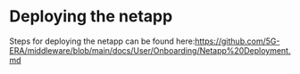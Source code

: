 # Deploying the netapp

Steps for deploying the netapp can be found here:https://github.com/5G-ERA/middleware/blob/main/docs/User/Onboarding/Netapp%20Deployment.md 
